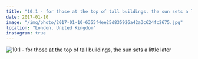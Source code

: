 ```yaml
---
title: "10.1 - for those at the top of tall buildings, the sun sets a little later"
date: 2017-01-10
image: "/img/photo/2017-01-10-6355f4ee25d835926a42a3c624fc2675.jpg"
location: "London, United Kingdom"
instagram: true
---
```


![10.1 - for those at the top of tall buildings, the sun sets a little later](/img/photo/2017-01-10-6355f4ee25d835926a42a3c624fc2675.jpg)

